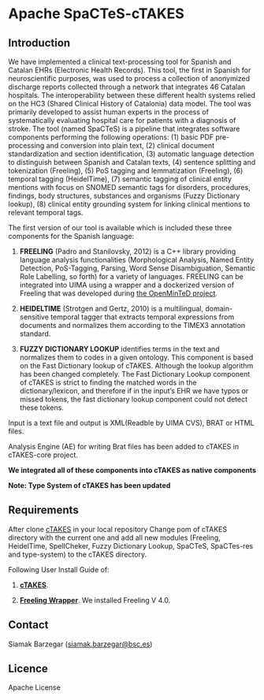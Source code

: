 
# Apache SpaCTeS-cTAKES


## Introduction

We have implemented a clinical text-processing tool for Spanish and Catalan EHRs (Electronic Health Records). 
This tool, the first in Spanish for neuroscientific purposes, was used to process a collection of anonymized 
discharge reports collected through a network that integrates 46 Catalan hospitals. The interoperability 
between these different health systems relied on the HC3 (Shared Clinical History of Catalonia) data model. 
The tool was primarily developed to assist human experts in the process of systematically evaluating 
hospital care for patients with a diagnosis of stroke.
The tool (named SpaCTeS) is a pipeline that integrates software components performing the following operations: 
(1) basic PDF pre-processing and conversion into plain text, 
(2) clinical document standardization and section identification, 
(3) automatic language detection to distinguish between Spanish and Catalan texts, 
(4) sentence splitting and tokenization (Freeling), 
(5) PoS tagging and lemmatization (Freeling), 
(6) temporal tagging (HeidelTime), 
(7) semantic tagging of clinical entity mentions with focus on SNOMED semantic tags for disorders, 
procedures, findings, body structures, substances and organisms (Fuzzy Dictionary lookup), 
(8) clinical entity grounding system for linking clinical mentions to relevant temporal tags. 

The first version of our tool is available which is included these three components for the Spanish language:

1) **FREELING** (Padro and Stanilovsky, 2012) is a C++ library providing language analysis functionalities 
(Morphological Analysis, Named Entity Detection, PoS-Tagging, Parsing, Word Sense Disambiguation, 
Semantic Role Labelling, so forth) for a variety of languages. FREELING can be integrated into UIMA 
using a wrapper and a dockerized version of Freeling that was developed during [the OpenMinTeD project](https://openminted.bsc.es).

2) **HEIDELTIME** (Strotgen and Gertz, 2010) is a multilingual, domain-sensitive temporal tagger that extracts 
temporal expressions from documents and normalizes them according to the TIMEX3 annotation standard.

3) **FUZZY DICTIONARY LOOKUP** identifies terms in the text and normalizes them to codes in a given ontology. 
This component is based on the Fast Dictionary lookup of cTAKES. Although the lookup algorithm has been changed completely.
The Fast Dictionary Lookup component of cTAKES is strict to finding the matched words in the dictionary/lexicon, 
and therefore if in the input’s EHR we have typos or missed tokens, 
the fast dictionary lookup component could not detect these tokens.

Input is a text file and output is XML(Readble by UIMA CVS), BRAT or HTML files.

Analysis Engine (AE) for writing Brat files has been added to cTAKES in cTAKES-core project.

**We integrated all of these components into cTAKES as native components**

**Note: Type System of cTAKES has been updated**

## Requirements

After clone [cTAKES](https://github.com/apache/ctakes) in your local repository
Change pom of cTAKES directory with the current one and add all new modules (Freeling, HeidelTime, SpellCheker, 
Fuzzy Dictionary Lookup, SpaCTeS, SpaCTes-res and type-system) to the cTAKES directory.

Following User Install Guide of:
1. [**cTAKES**](https://cwiki.apache.org/confluence/display/CTAKES/cTAKES+4.0+User+Install+Guide).

2. [**Freeling Wrapper**](https://github.com/TalnUPF/OpenMinted_Freeling).
We installed Freeling V 4.0.



## Contact
Siamak Barzegar (siamak.barzegar@bsc.es)

## Licence

Apache License

